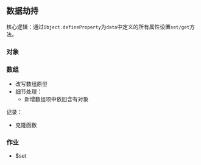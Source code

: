 ## 数据劫持
核心逻辑：通过`Object.defineProperty`为`data`中定义的所有属性设置`set/get`方法。

### 对象

### 数组
* 改写数组原型
* 细节处理：
  * 新增数组项中依旧含有对象

记录：
* 克隆函数

### 作业
* $set
